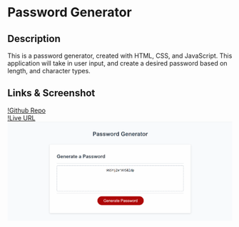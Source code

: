 # Password Generator

## Description

This is a password generator, created with HTML, CSS, and JavaScript. This application will take in user input, and create a desired password based on length, and character types.

## Links & Screenshot

[!Github Repo](https://github.com/Rdhoward13/Password-generator)\
[!Live URL](https://rdhoward13.github.io/Password-generator/)
<img src="./assets/pwGen.png" />
